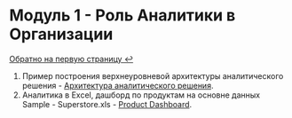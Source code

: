 # Модуль 1 - Роль Аналитики в Организации 

[Обратно на первую страницу ↩️](https://github.com/tatyana-br/DE-101)

1. Пример построения верхнеуровневой архитектуры аналитического решения - [Архитектура аналитического решения](https://github.com/tatyana-br/DE-101/blob/main/Module01/%D0%90%D1%80%D1%85%D0%B8%D1%82%D0%B5%D0%BA%D1%82%D1%83%D1%80%D0%B0%20%D0%B0%D0%BD%D0%B0%D0%BB%D0%B8%D1%82%D0%B8%D1%87%D0%B5%D1%81%D0%BA%D0%BE%D0%B3%D0%BE%20%D1%80%D0%B5%D1%88%D0%B5%D0%BD%D0%B8%D1%8F.png).  
2. Аналитика в Excel, дашборд по продуктам на основне данных Sample - Superstore.xls - [Product Dashboard](https://github.com/tatyana-br/DE-101/blob/main/Module01/Product%20Dashboard.xlsx).
